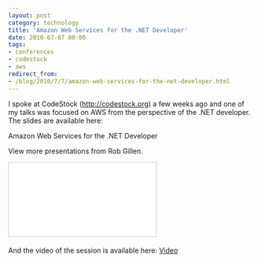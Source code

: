 ```yaml
---
layout: post
category: technology
title: 'Amazon Web Services for the .NET Developer'
date: 2010-07-07 00:00
tags:
- conferences
- codestock
- aws
redirect_from:
- /blog/2010/7/7/amazon-web-services-for-the-net-developer.html
---
```


I spoke at CodeStock (<http://codestock.org>) a few weeks ago and one of my talks was focused on AWS from the
perspective of the .NET developer. The slides are available here:

Amazon Web Services for the .NET Developer

View more presentations from Rob Gillen.

<div class="embed-container">
  <iframe src="//www.slideshare.net/slideshow/embed_code/4686737" frameborder="0" marginwidth="0" marginheight="0"
    scrolling="no" style="border:1px solid #CCC; border-width:1px; margin-bottom:5px; max-width: 100%;" allowfullscreen>
  </iframe>
</div>


And the video of the session is available here:
[Video](http://www.youtube.com/p/442C2240EE804BFD)
